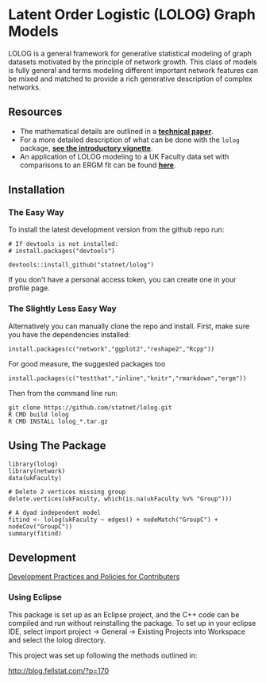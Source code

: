 # Latent Order Logistic (LOLOG) Graph Models

LOLOG is a general framework for generative statistical modeling of graph datasets motivated by
the principle of network growth. This class of models is fully general and terms modeling
different important network features can be mixed and matched to provide a rich generative
description of complex networks.


## Resources

* The mathematical details are outlined in a **[technical paper](http://arxiv.org/abs/1804.04583)**.
* For a more detailed description of what can be done with the ``lolog`` package, **[see the introductory vignette](inst/doc/lolog-introduction.pdf)**.
* An application of LOLOG modeling to a UK Faculty data set with comparisons to an ERGM fit can be found **[here](inst/doc/lolog-ergm.pdf)**.

## Installation

### The Easy Way

To install the latest development version from the github repo run:
```
# If devtools is not installed:
# install.packages("devtools")

devtools::install_github("statnet/lolog")
```
If you don't have a personal access token, you can create one in your profile page.

### The Slightly Less Easy Way

Alternatively you can manually clone the repo and install. First, make sure you have 
the dependencies installed:

```
install.packages(c("network","ggplot2","reshape2","Rcpp"))
```

For good measure, the suggested packages too

```
install.packages(c("testthat","inline","knitr","rmarkdown","ergm"))
```

Then from the command line run:
```
git clone https://github.com/statnet/lolog.git
R CMD build lolog
R CMD INSTALL lolog_*.tar.gz
```

## Using The Package

```
library(lolog)
library(network)
data(ukFaculty)

# Delete 2 vertices missing group
delete.vertices(ukFaculty, which(is.na(ukFaculty %v% "Group")))

# A dyad independent model
fitind <- lolog(ukFaculty ~ edges() + nodeMatch("GroupC") + nodeCov("GroupC"))
summary(fitind)
```


## Development

[Development Practices and Policies for Contributers](../../wiki/How-to-Contribute:-Git-Practices)

### Using Eclipse

This package is set up as an Eclipse project, and the C++ code can be compiled and run without reinstalling the package. To set up in your eclipse IDE, select import project -> General -> Existing Projects into Workspace and select the lolog directory.

This project was set up following the methods outlined in:

<http://blog.fellstat.com/?p=170>



